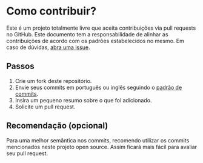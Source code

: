 # Como contribuir?

Este é um projeto totalmente livre que aceita contribuições via pull requests no GitHub. Este documento tem a responsabilidade de alinhar as contribuições de acordo com os padrões estabelecidos no mesmo. Em caso de dúvidas, [abra uma issue](https://github.com/joapedu/node-authentication/issues/new).

## Passos

1. Crie um fork deste repositório.
2. Envie seus commits em português ou inglês seguindo o [padrão de commits](https://github.com/iuricode/padroes-de-commits).
3. Insira um pequeno resumo sobre o que foi adicionado.
4. Solicite um pull request.

## Recomendação (opcional)

Para uma melhor semântica nos commits, recomendo utilizar os commits mencionados neste projeto open source. Assim ficará mais fácil para avaliar seu pull request.